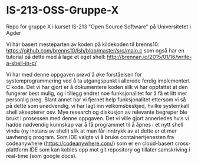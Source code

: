 # IS-213-OSS-Gruppe-X
Repo for gruppe X i kurset IS-213 "Open Source Software" på Universitetet i Agder

Vi har basert mesteparten av koden på kildekoden til brenns10: https://github.com/brenns10/lsh/blob/master/src/main.c
som også har en tutorial på dette med å lage et eget shell: http://brennan.io/2015/01/16/write-a-shell-in-c/

Vi har med denne oppgaven prøvd å øke forståelsen for systemprogrammering ved å ta utgangspunkt i allerede ferdig implementert C kode.
Det vi har gjort er å dokumentere koden slik vi har oppfattet at den fungerer best mulig, og i tillegg endret noe funksjonalitet for å få et litt mer personlig preg. Blant annet har vi fjernet help funksjonalitet ettersom vi så på dette som unødvendig, vi har lagt inn velkomsbeskjed, hvilke systemkall shell aksepterer osv. Mye research og diskusjon av relevante begreper ble brukt i prosessen med denne oppgaven. Det vi ville gjort annerledes hvis vi hadde nødvendig kunnskap var å få programmet til å åpnes i et nytt shell vindu (ny instans av shell) slik at man får inntrykk av at dette er et mer uavhengig program.
Som IDE valgte vi å bruke containertjenesten fra codeanywhere (https://codeanywhere.com/) som er en cloud-basert cross-plattform IDE som kan kobles opp mot git repository og tillater samskriving i real-time (som google docs).
